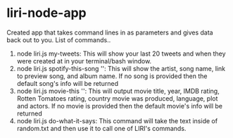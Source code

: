 # liri-node-app
Created app that takes command lines in as parameters and gives data back out to you.  List of commands..
1. node liri.js my-tweets:
This will show your last 20 tweets and when they were created at in your terminal/bash window.
2. node liri.js spotify-this-song '<song name here>':
This will show the artist, song name, link to preview song, and album name.  If no song is provided then the default song's info will be returned
3. node liri.js movie-this '<movie name here>':
This will output movie title, year, IMDB rating, Rotten Tomatoes rating, country movie was produced, language, plot and actors.  If no movie is provided then the default movie's info will be returned
4. node liri.js do-what-it-says:
This command will take the text inside of random.txt and then use it to call one of LIRI's commands. 
